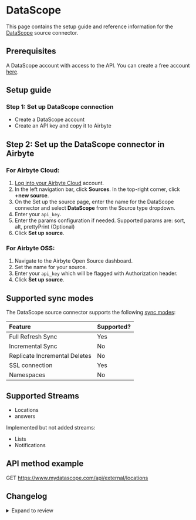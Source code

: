 # DataScope

This page contains the setup guide and reference information for the [DataScope](https://dscope.github.io/docs/) source connector.

## Prerequisites

A DataScope account with access to the API. You can create a free account [here](https://www.mydatascope.com/webhooks).

## Setup guide

### Step 1: Set up DataScope connection

- Create a DataScope account
- Create an API key and copy it to Airbyte

## Step 2: Set up the DataScope connector in Airbyte

### For Airbyte Cloud:

1. [Log into your Airbyte Cloud](https://cloud.airbyte.com/workspaces) account.
2. In the left navigation bar, click **Sources**. In the top-right corner, click **+new source**.
3. On the Set up the source page, enter the name for the DataScope connector and select **DataScope** from the Source type dropdown.
4. Enter your `api_key`.
5. Enter the params configuration if needed. Supported params are: sort, alt, prettyPrint (Optional)
6. Click **Set up source**.

### For Airbyte OSS:

1. Navigate to the Airbyte Open Source dashboard.
2. Set the name for your source.
3. Enter your `api_key` which will be flagged with Authorization header.
4. Click **Set up source**.

## Supported sync modes

The DataScope source connector supports the following [sync modes](https://docs.airbyte.com/cloud/core-concepts#connection-sync-modes):

| Feature                       | Supported? |
| :---------------------------- | :--------- |
| Full Refresh Sync             | Yes        |
| Incremental Sync              | No         |
| Replicate Incremental Deletes | No         |
| SSL connection                | Yes        |
| Namespaces                    | No         |

## Supported Streams

- Locations
- answers

Implemented but not added streams:

- Lists
- Notifications

## API method example

GET https://www.mydatascope.com/api/external/locations

## Changelog

<details>
  <summary>Expand to review</summary>

| Version | Date       | Pull Request                                              | Subject        |
| :------ | :--------- | :-------------------------------------------------------- | :------------- |
| 0.2.26 | 2025-07-26 | [60374](https://github.com/airbytehq/airbyte/pull/60374) | Update dependencies |
| 0.2.25 | 2025-05-10 | [60034](https://github.com/airbytehq/airbyte/pull/60034) | Update dependencies |
| 0.2.24 | 2025-05-03 | [59434](https://github.com/airbytehq/airbyte/pull/59434) | Update dependencies |
| 0.2.23 | 2025-04-26 | [58895](https://github.com/airbytehq/airbyte/pull/58895) | Update dependencies |
| 0.2.22 | 2025-04-19 | [58330](https://github.com/airbytehq/airbyte/pull/58330) | Update dependencies |
| 0.2.21 | 2025-04-12 | [57791](https://github.com/airbytehq/airbyte/pull/57791) | Update dependencies |
| 0.2.20 | 2025-04-05 | [57226](https://github.com/airbytehq/airbyte/pull/57226) | Update dependencies |
| 0.2.19 | 2025-03-29 | [56535](https://github.com/airbytehq/airbyte/pull/56535) | Update dependencies |
| 0.2.18 | 2025-03-22 | [55919](https://github.com/airbytehq/airbyte/pull/55919) | Update dependencies |
| 0.2.17 | 2025-03-08 | [55318](https://github.com/airbytehq/airbyte/pull/55318) | Update dependencies |
| 0.2.16 | 2025-03-01 | [54963](https://github.com/airbytehq/airbyte/pull/54963) | Update dependencies |
| 0.2.15 | 2025-02-22 | [54428](https://github.com/airbytehq/airbyte/pull/54428) | Update dependencies |
| 0.2.14 | 2025-02-15 | [53759](https://github.com/airbytehq/airbyte/pull/53759) | Update dependencies |
| 0.2.13 | 2025-02-08 | [53323](https://github.com/airbytehq/airbyte/pull/53323) | Update dependencies |
| 0.2.12 | 2025-02-01 | [52809](https://github.com/airbytehq/airbyte/pull/52809) | Update dependencies |
| 0.2.11 | 2025-01-25 | [52302](https://github.com/airbytehq/airbyte/pull/52302) | Update dependencies |
| 0.2.10 | 2025-01-18 | [51649](https://github.com/airbytehq/airbyte/pull/51649) | Update dependencies |
| 0.2.9 | 2025-01-11 | [51069](https://github.com/airbytehq/airbyte/pull/51069) | Update dependencies |
| 0.2.8 | 2024-12-28 | [50569](https://github.com/airbytehq/airbyte/pull/50569) | Update dependencies |
| 0.2.7 | 2024-12-21 | [49542](https://github.com/airbytehq/airbyte/pull/49542) | Update dependencies |
| 0.2.6 | 2024-12-12 | [49161](https://github.com/airbytehq/airbyte/pull/49161) | Update dependencies |
| 0.2.5 | 2024-11-05 | [48357](https://github.com/airbytehq/airbyte/pull/48357) | Revert to source-declarative-manifest v5.17.0 |
| 0.2.4 | 2024-11-05 | [48336](https://github.com/airbytehq/airbyte/pull/48336) | Update dependencies |
| 0.2.3 | 2024-10-29 | [47857](https://github.com/airbytehq/airbyte/pull/47857) | Update dependencies |
| 0.2.2 | 2024-10-28 | [47451](https://github.com/airbytehq/airbyte/pull/47451) | Update dependencies |
| 0.2.1 | 2024-10-21 | [47206](https://github.com/airbytehq/airbyte/pull/47206) | Update dependencies |
| 0.2.0 | 2024-08-19 | [44416](https://github.com/airbytehq/airbyte/pull/44416) | Refactor connector to manifest-only format |
| 0.1.14 | 2024-08-17 | [44213](https://github.com/airbytehq/airbyte/pull/44213) | Update dependencies |
| 0.1.13 | 2024-08-12 | [43764](https://github.com/airbytehq/airbyte/pull/43764) | Update dependencies |
| 0.1.12 | 2024-08-10 | [43063](https://github.com/airbytehq/airbyte/pull/43063) | Update dependencies |
| 0.1.11 | 2024-07-27 | [42832](https://github.com/airbytehq/airbyte/pull/42832) | Update dependencies |
| 0.1.10 | 2024-07-20 | [42269](https://github.com/airbytehq/airbyte/pull/42269) | Update dependencies |
| 0.1.9 | 2024-07-13 | [41837](https://github.com/airbytehq/airbyte/pull/41837) | Update dependencies |
| 0.1.8 | 2024-07-10 | [41373](https://github.com/airbytehq/airbyte/pull/41373) | Update dependencies |
| 0.1.7 | 2024-07-09 | [41304](https://github.com/airbytehq/airbyte/pull/41304) | Update dependencies |
| 0.1.6 | 2024-07-06 | [40815](https://github.com/airbytehq/airbyte/pull/40815) | Update dependencies |
| 0.1.5 | 2024-06-25 | [40302](https://github.com/airbytehq/airbyte/pull/40302) | Update dependencies |
| 0.1.4 | 2024-06-22 | [40193](https://github.com/airbytehq/airbyte/pull/40193) | Update dependencies |
| 0.1.3 | 2024-06-15 | [38844](https://github.com/airbytehq/airbyte/pull/38844) | Make compatible with builder |
| 0.1.2 | 2024-06-06 | [39254](https://github.com/airbytehq/airbyte/pull/39254) | [autopull] Upgrade base image to v1.2.2 |
| 0.1.1 | 2024-05-20 | [38440](https://github.com/airbytehq/airbyte/pull/38440) | [autopull] base image + poetry + up_to_date |
| 0.1.0   | 2022-10-31 | [#18725](https://github.com/airbytehq/airbyte/pull/18725) | Initial commit |

</details>
